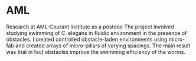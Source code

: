 # AML
Research at AML-Courant Institute as a postdoc
The project involved studying swimming of C. elegans in fluidic environment in the presence of obstacles. I created controlled obstacle-laden environments using micro-fab and created arrays of micro-pillars of varying spacings. The main result was that in fact obstacles improve the swimming efficiency of the worms. 
